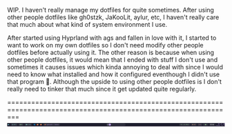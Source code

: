 WIP. I haven't really manage my dotfiles for quite sometimes. After using other people dotfiles like gh0stzk, JaKooLit, aylur, etc, I haven't really care that much about what kind of system environment I use.

After started using Hyprland with ags and fallen in love with it, I started to want to work on my own dotfiles so I don't need modify other people dotfiles before actually using it. The other reason is because when using other people dotfiles, it would mean that I ended with stuff I don't use and sometimes it causes issues which kinda annoying to deal with since I would need to know what installed and how it configured eventhough I didn't use that program 🤣. Although the upside to using other people dotfiles is I don't really need to tinker that much since it get updated quite regularly.

===============================================================================================================
![/previews/ags.png](https://github.com/thelazt16/dotfiles/blob/main/previews/ags.png)
